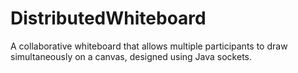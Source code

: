 # DistributedWhiteboard
A collaborative whiteboard that allows multiple participants to draw simultaneously on a canvas, designed using Java sockets.
